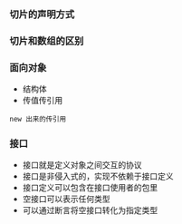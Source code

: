 
### 切片的声明方式

### 切片和数组的区别





### 面向对象
- 结构体
- 传值传引用
```
new 出来的传引用
```

### 接口
- 接口就是定义对象之间交互的协议
- 接口是非侵入式的，实现不依赖于接口定义
- 接口定义可以包含在接口使用者的包里
- 空接口可以表示任何类型
- 可以通过断言将空接口转化为指定类型
